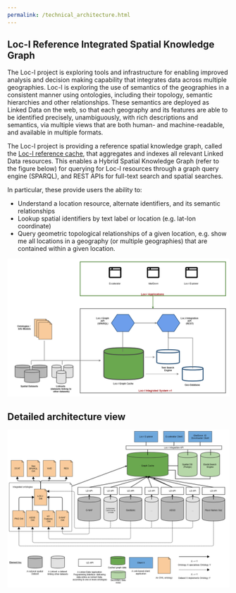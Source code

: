 ```yaml
---
permalink: /technical_architecture.html
---
```



## Loc-I Reference Integrated Spatial Knowledge Graph 

The Loc-I project is exploring tools and infrastructure for enabling improved analysis and decision making capability that integrates data across multiple geographies. Loc-I is exploring the use of semantics of the geographies in a consistent manner using ontologies, including their topology, semantic hierarchies and other relationships. These semantics are deployed as Linked Data on the web, so that each geography and its features are able to be identified precisely, unambiguously, with rich descriptions and semantics, via multiple views that are both human- and machine-readable, and available in multiple formats. 

The Loc-I project is providing a reference spatial knowledge graph, called the [Loc-I reference cache](ref-cache.md), that aggregates and indexes all relevant Linked Data resources. This enables a Hybrid Spatial Knowledge Graph (refer to the figure below) for querying for Loc-I resources through a graph query engine (SPARQL), and REST APIs for full-text search and spatial searches. 

In particular, these provide users the ability to:
* Understand a location resource, alternate identifiers, and its semantic relationships
* Lookup spatial identifiers by text label or location (e.g. lat-lon coordinate)
* Query geometric topological relationships of a given location, e.g. show me all locations in a geography (or multiple geographies) that are contained within a given location. 


![Loc-I Technical Architecture Overview](images/loci-system-tech-overview-nov2019.png "Loc-I Technical Architecture Overview")

## Detailed architecture view 

![Loc-I Cache Architecture](images/loci-architecture-oct19.png "Loc-I Cache Architecture")